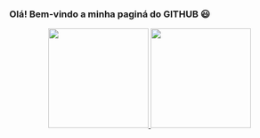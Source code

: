 ### Olá! Bem-vindo a minha paginá do GITHUB 😃

<!--
**Gilberto-Brambilla-Junior/Gilberto-Brambilla-Junior** is a ✨ _special_ ✨ repository because its `README.md` (this file) appears on your GitHub profile.

Here are some ideas to get you started:

- 🔭 I’m currently working on ...
- 🌱 I’m currently learning ...
- 👯 I’m looking to collaborate on ...
- 🤔 I’m looking for help with ...
- 💬 Ask me about ...
- 📫 How to reach me: ...
- 😄 Pronouns: ...
- ⚡ Fun fact: ...
-->

<div align="center">
  <a href="https://github.com/Gilberto-Brambilla-Junior">
  <img height="180em" src="https://github-readme-stats.vercel.app/api?username=Gilberto-Brambilla-Junior&show_icons=true&theme=highcontrast&include_all_commits=true&count_private=true"/>
  <img height="180em" src="https://github-readme-stats.vercel.app/api/top-langs/?username=Gilberto-Brambilla-Junior&layout=compact&langs_count=7&theme=highcontrast"/>
</div>

  
  ##
  
  
<div>
  <a href="https://img.shields.io/badge/HTML-239120?style=for-the-badge&logo=html5&logoColor=white"></a>
  <a href="https://img.shields.io/badge/CSS-239120?&style=for-the-badge&logo=css3&logoColor=white"></a>
  <a href="https://img.shields.io/badge/JavaScript-F7DF1E?style=for-the-badge&logo=javascript&logoColor=black"></a>
</div>
